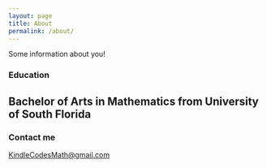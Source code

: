 ```yaml
---
layout: page
title: About
permalink: /about/
---
```


Some information about you!

<h3>Education</h3>

<h2>Bachelor of Arts in Mathematics from University of South Florida</h2>

<h3>Contact me</h3>

[KindleCodesMath@gmail.com](mailto:KindleCodesMath@gmail.com)
